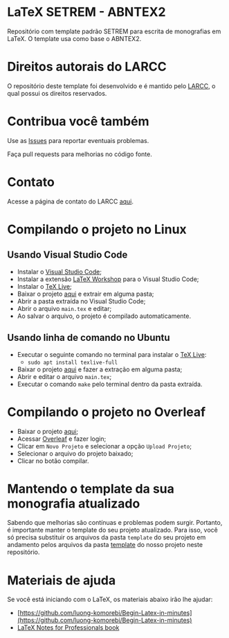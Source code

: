 # LaTeX SETREM - ABNTEX2

Repositório com template padrão SETREM para escrita de monografias em LaTeX. 
O template usa como base o ABNTEX2.


# Direitos autorais do LARCC

O repositório deste template foi desenvolvido e é mantido pelo [LARCC](http://larcc.setrem.com.br), o qual possui os direitos reservados.


# Contribua você também

Use as [Issues](https://github.com/larcc-group/latex-setrem/issues) para reportar eventuais problemas.

Faça pull requests para melhorias no código fonte. 


# Contato

Acesse a página de contato do LARCC [aqui](http://larcc.setrem.com.br/en/contact/).


# Compilando o projeto no Linux

## Usando Visual Studio Code

- Instalar o [Visual Studio Code](https://code.visualstudio.com/);
- Instalar a extensão [LaTeX Workshop](https://marketplace.visualstudio.com/items?itemName=James-Yu.latex-workshop) para o Visual Studio Code;
- Instalar o [TeX Live](https://tug.org/texlive/);
- Baixar o projeto [aqui](https://github.com/larcc-group/latex-setrem/archive/master.zip) e extrair em alguma pasta;
- Abrir a pasta extraída no Visual Studio Code;
- Abrir o arquivo `main.tex` e editar;
- Ao salvar o arquivo, o projeto é compilado automaticamente.


## Usando linha de comando no **Ubuntu**

- Executar o seguinte comando no terminal para instalar o [TeX Live](https://tug.org/texlive/):
  - `sudo apt install texlive-full`
- Baixar o projeto [aqui](https://github.com/larcc-group/latex-setrem/archive/master.zip) e fazer a extração em alguma pasta;
- Abrir e editar o arquivo `main.tex`;
- Executar o comando `make` pelo terminal dentro da pasta extraída.


# Compilando o projeto no Overleaf

- Baixar o projeto [aqui](https://github.com/larcc-group/latex-setrem/archive/master.zip);
- Acessar [Overleaf](https://www.overleaf.com) e fazer login;
- Clicar em `Novo Projeto` e selecionar a opção `Upload Projeto`;
- Selecionar o arquivo do projeto baixado;
- Clicar no botão compilar.



# Mantendo o template da sua monografia atualizado

Sabendo que melhorias são contínuas e problemas podem surgir. Portanto, é importante manter o template do seu projeto atualizado. Para isso, você só precisa substituir os arquivos da pasta `template` do seu projeto em andamento pelos arquivos da pasta [template](https://github.com/larcc-group/latex-setrem/tree/master/template) do nosso projeto neste repositório.


# Materiais de ajuda

Se você está iniciando com o LaTeX, os materiais abaixo irão lhe ajudar:

- [https://github.com/luong-komorebi/Begin-Latex-in-minutes](https://github.com/luong-komorebi/Begin-Latex-in-minutes)
- [LaTeX Notes for Professionals book](https://goalkicker.com/LaTeXBook/)